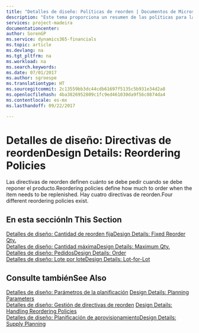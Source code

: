 ```yaml
---
title: "Detalles de diseño: Políticas de reorden | Documentos de Microsoft"
description: "Este tema proporciona un resumen de las políticas para la reposición de producto."
services: project-madeira
documentationcenter: 
author: SorenGP
ms.service: dynamics365-financials
ms.topic: article
ms.devlang: na
ms.tgt_pltfrm: na
ms.workload: na
ms.search.keywords: 
ms.date: 07/01/2017
ms.author: sgroespe
ms.translationtype: HT
ms.sourcegitcommit: 2c13559bb3dc44cdb61697f5135c5b931e34d2a8
ms.openlocfilehash: 4ba3826952809c1fc9ed461030da9f56c0874da4
ms.contentlocale: es-mx
ms.lasthandoff: 09/22/2017

---
```

# <a name="design-details-reordering-policies"></a><span data-ttu-id="d4275-103">Detalles de diseño: Directivas de reorden</span><span class="sxs-lookup"><span data-stu-id="d4275-103">Design Details: Reordering Policies</span></span>
<span data-ttu-id="d4275-104">Las directivas de reorden definen cuánto se debe pedir cuando se debe reponer el producto.</span><span class="sxs-lookup"><span data-stu-id="d4275-104">Reordering policies define how much to order when the item needs to be replenished.</span></span> <span data-ttu-id="d4275-105">Hay cuatro directivas de reorden.</span><span class="sxs-lookup"><span data-stu-id="d4275-105">Four different reordering policies exist.</span></span>  

## <a name="in-this-section"></a><span data-ttu-id="d4275-106">En esta sección</span><span class="sxs-lookup"><span data-stu-id="d4275-106">In This Section</span></span>  
[<span data-ttu-id="d4275-107">Detalles de diseño: Cantidad de reorden fija</span><span class="sxs-lookup"><span data-stu-id="d4275-107">Design Details: Fixed Reorder Qty.</span></span>](design-details-fixed-reorder-qty.md)  
[<span data-ttu-id="d4275-108">Detalles de diseño: Cantidad máxima</span><span class="sxs-lookup"><span data-stu-id="d4275-108">Design Details: Maximum Qty.</span></span>](design-details-maximum-qty.md)  
[<span data-ttu-id="d4275-109">Detalles de diseño: Pedidos</span><span class="sxs-lookup"><span data-stu-id="d4275-109">Design Details: Order</span></span>](design-details-order.md)  
[<span data-ttu-id="d4275-110">Detalles de diseño: Lote por lote</span><span class="sxs-lookup"><span data-stu-id="d4275-110">Design Details: Lot-for-Lot</span></span>](design-details-lot-for-lot.md)  

## <a name="see-also"></a><span data-ttu-id="d4275-111">Consulte también</span><span class="sxs-lookup"><span data-stu-id="d4275-111">See Also</span></span>  
<span data-ttu-id="d4275-112">[Detalles de diseño: Parámetros de la planificación](design-details-planning-parameters.md) </span><span class="sxs-lookup"><span data-stu-id="d4275-112">[Design Details: Planning Parameters](design-details-planning-parameters.md) </span></span>  
<span data-ttu-id="d4275-113">[Detalles de diseño: Gestión de directivas de reorden](design-details-handling-reordering-policies.md) </span><span class="sxs-lookup"><span data-stu-id="d4275-113">[Design Details: Handling Reordering Policies](design-details-handling-reordering-policies.md) </span></span>  
[<span data-ttu-id="d4275-114">Detalles de diseño: Planificación de aprovisionamiento</span><span class="sxs-lookup"><span data-stu-id="d4275-114">Design Details: Supply Planning</span></span>](design-details-supply-planning.md)

